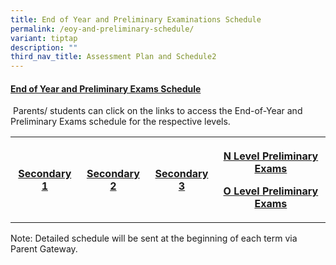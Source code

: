 ```yaml
---
title: End of Year and Preliminary Examinations Schedule
permalink: /eoy-and-preliminary-schedule/
variant: tiptap
description: ""
third_nav_title: Assessment Plan and Schedule2
---
```

<h4><strong><u>End of Year and Preliminary Exams Schedule</u></strong></h4>
<p>&nbsp;Parents/ students can click on the links to access the End-of-Year
and Preliminary Exams schedule for the respective levels.</p>
<table style="minWidth: 100px">
<colgroup>
<col>
<col>
<col>
<col>
</colgroup>
<tbody>
<tr>
<th rowspan="1" colspan="1">
<p><a href="/files/Assessment/Sec_1_SBA_Schedule_2025_Updated_23_Jan.pdf" rel="noopener nofollow" target="_blank">Secondary 1</a>
</p>
</th>
<th rowspan="1" colspan="1">
<p><a href="/files/Assessment/2025_End_of_Year_Exam_Sec_2__Updated_6_Jun_.pdf" rel="noopener nofollow" target="_blank">Secondary 2</a>
</p>
</th>
<th rowspan="1" colspan="1">
<p><a href="/files/Assessment/2025_End_of_Year_Exam_Sec_3__Updated_6_Jun_.pdf" rel="noopener nofollow" target="_blank">Secondary 3</a>
</p>
</th>
<th rowspan="1" colspan="1">
<p><a href="/files/Assessment/Sec_4_SBA_and_National_Exam_Schedule_Updated_23_Jan_2025.pdf" rel="noopener nofollow" target="_blank">N Level Preliminary Exams</a>
</p>
<p><a href="/files/Assessment/2025_O_Level_Prelim_Exam_Timetable__Updated_6_Jun_.pdf" rel="noopener noreferrer nofollow" target="_blank">O Level Preliminary Exams</a>
</p>
</th>
</tr>
</tbody>
</table>
<p>Note: Detailed schedule will be sent at the beginning of each term via
Parent Gateway.</p>
<p></p>